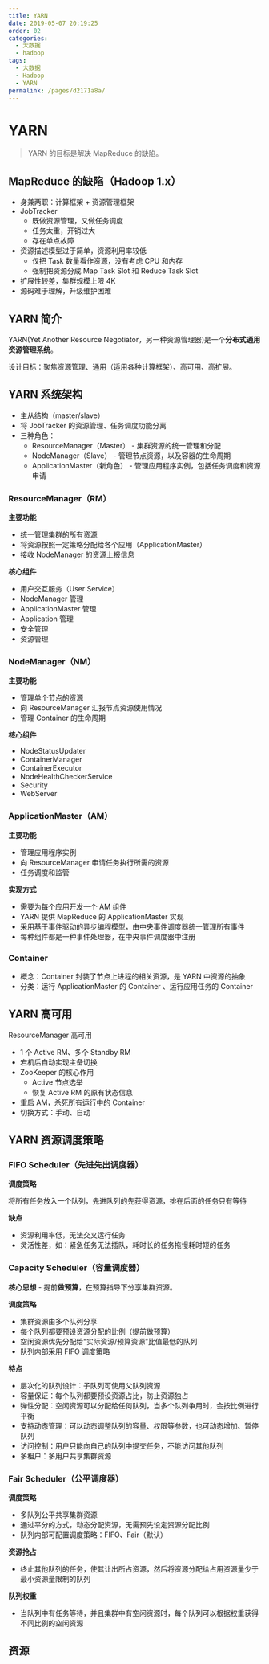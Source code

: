 ```yaml
---
title: YARN
date: 2019-05-07 20:19:25
order: 02
categories:
  - 大数据
  - hadoop
tags:
  - 大数据
  - Hadoop
  - YARN
permalink: /pages/d2171a8a/
---
```


# YARN

> YARN 的目标是解决 MapReduce 的缺陷。

## MapReduce 的缺陷（Hadoop 1.x）

- 身兼两职：计算框架 + 资源管理框架
- JobTracker
  - 既做资源管理，又做任务调度
  - 任务太重，开销过大
  - 存在单点故障
- 资源描述模型过于简单，资源利用率较低
  - 仅把 Task 数量看作资源，没有考虑 CPU 和内存
  - 强制把资源分成 Map Task Slot 和 Reduce Task Slot
- 扩展性较差，集群规模上限 4K
- 源码难于理解，升级维护困难

## YARN 简介

YARN(Yet Another Resource Negotiator，另一种资源管理器)是一个**分布式通用资源管理系统**。

设计目标：聚焦资源管理、通用（适用各种计算框架）、高可用、高扩展。

## YARN 系统架构

- 主从结构（master/slave）
- 将 JobTracker 的资源管理、任务调度功能分离
- 三种角色：
  - ResourceManager（Master） - 集群资源的统一管理和分配
  - NodeManager（Slave） - 管理节点资源，以及容器的生命周期
  - ApplicationMaster（新角色） - 管理应用程序实例，包括任务调度和资源申请

### ResourceManager（RM）

**主要功能**

- 统一管理集群的所有资源
- 将资源按照一定策略分配给各个应用（ApplicationMaster）
- 接收 NodeManager 的资源上报信息

**核心组件**

- 用户交互服务（User Service）
- NodeManager 管理
- ApplicationMaster 管理
- Application 管理
- 安全管理
- 资源管理

### NodeManager（NM）

**主要功能**

- 管理单个节点的资源
- 向 ResourceManager 汇报节点资源使用情况
- 管理 Container 的生命周期

**核心组件**

- NodeStatusUpdater
- ContainerManager
- ContainerExecutor
- NodeHealthCheckerService
- Security
- WebServer

### ApplicationMaster（AM）

**主要功能**

- 管理应用程序实例
- 向 ResourceManager 申请任务执行所需的资源
- 任务调度和监管

**实现方式**

- 需要为每个应用开发一个 AM 组件
- YARN 提供 MapReduce 的 ApplicationMaster 实现
- 采用基于事件驱动的异步编程模型，由中央事件调度器统一管理所有事件
- 每种组件都是一种事件处理器，在中央事件调度器中注册

### Container

- 概念：Container 封装了节点上进程的相关资源，是 YARN 中资源的抽象
- 分类：运行 ApplicationMaster 的 Container 、运行应用任务的 Container

## YARN 高可用

ResourceManager 高可用

- 1 个 Active RM、多个 Standby RM
- 宕机后自动实现主备切换
- ZooKeeper 的核心作用
  - Active 节点选举
  - 恢复 Active RM 的原有状态信息
- 重启 AM，杀死所有运行中的 Container
- 切换方式：手动、自动

## YARN 资源调度策略

### FIFO Scheduler（先进先出调度器）

**调度策略**

将所有任务放入一个队列，先进队列的先获得资源，排在后面的任务只有等待

**缺点**

- 资源利用率低，无法交叉运行任务
- 灵活性差，如：紧急任务无法插队，耗时长的任务拖慢耗时短的任务

### Capacity Scheduler（容量调度器）

**核心思想** - 提前**做预算**，在预算指导下分享集群资源。

**调度策略**

- 集群资源由多个队列分享
- 每个队列都要预设资源分配的比例（提前做预算）
- 空闲资源优先分配给“实际资源/预算资源”比值最低的队列
- 队列内部采用 FIFO 调度策略

**特点**

- 层次化的队列设计：子队列可使用父队列资源
- 容量保证：每个队列都要预设资源占比，防止资源独占
- 弹性分配：空闲资源可以分配给任何队列，当多个队列争用时，会按比例进行平衡
- 支持动态管理：可以动态调整队列的容量、权限等参数，也可动态增加、暂停队列
- 访问控制：用户只能向自己的队列中提交任务，不能访问其他队列
- 多租户：多用户共享集群资源

### Fair Scheduler（公平调度器）

**调度策略**

- 多队列公平共享集群资源
- 通过平分的方式，动态分配资源，无需预先设定资源分配比例
- 队列内部可配置调度策略：FIFO、Fair（默认）

**资源抢占**

- 终止其他队列的任务，使其让出所占资源，然后将资源分配给占用资源量少于最小资源量限制的队列

**队列权重**

- 当队列中有任务等待，并且集群中有空闲资源时，每个队列可以根据权重获得不同比例的空闲资源

## 资源